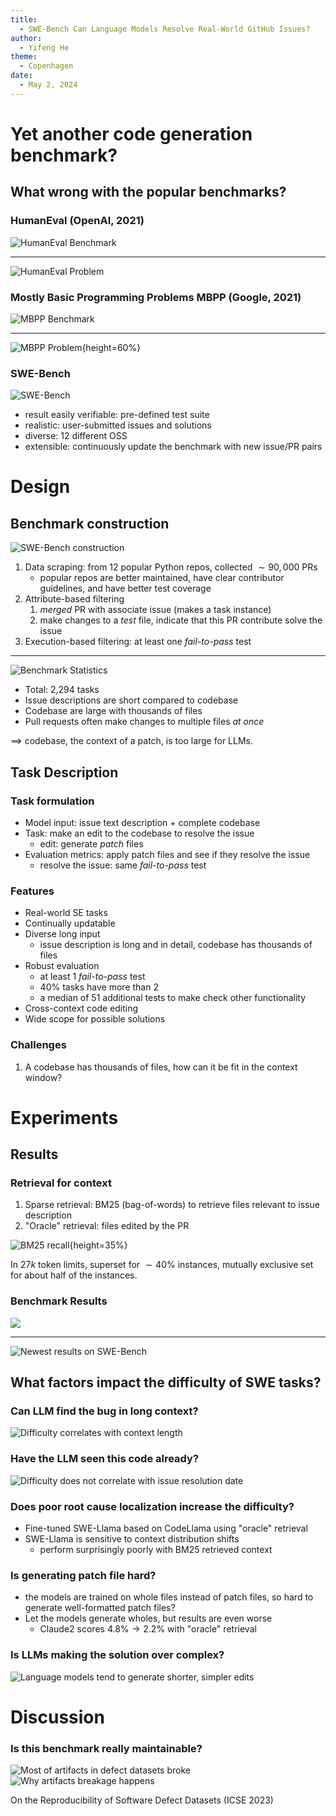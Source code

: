 ```yaml
---
title:
  - SWE-Bench Can Language Models Resolve Real-World GitHub Issues?
author:
  - Yifeng He
theme:
  - Copenhagen
date:
  - May 2, 2024
---
```


# Yet another code generation benchmark?

## What wrong with the popular benchmarks?

### HumanEval (OpenAI, 2021)

![HumanEval Benchmark](./imgs/humaneval_chart.png)

---

![HumanEval Problem](./imgs/humaneval_example.png)

### Mostly Basic Programming Problems MBPP (Google, 2021)

![MBPP Benchmark](./imgs/mbpp_chart.png)

---

![MBPP Problem](./imgs/mbpp_example.png){height=60%}


### SWE-Bench

![SWE-Bench](./imgs/swe-bench.png)

* result easily verifiable: pre-defined test suite 
* realistic: user-submitted issues and solutions
* diverse: 12 different OSS
* extensible: continuously update the benchmark with new issue/PR pairs

# Design

## Benchmark construction

![SWE-Bench construction](./imgs/swe-bench-construction.png)

1. Data scraping: from 12 popular Python repos, collected $\sim 90,000$ PRs
   * popular repos are better maintained, have clear contributor guidelines, and have better test coverage
2. Attribute-based filtering
   1. *merged* PR with associate issue (makes a task instance)
   2. make changes to a *test* file, indicate that this PR contribute solve the issue
3. Execution-based filtering: at least one *fail-to-pass* test

---

![Benchmark Statistics](./imgs/stat.png)

* Total: 2,294 tasks
* Issue descriptions are short compared to codebase
* Codebase are large with thousands of files
* Pull requests often make changes to multiple files *at once*

$\implies$ codebase, the context of a patch, is too large for LLMs.

## Task Description

### Task formulation

* Model input: issue text description + complete codebase
* Task: make an edit to the codebase to resolve the issue
  * edit: generate *patch* files
* Evaluation metrics: apply patch files and see if they resolve the issue 
  * resolve the issue: same *fail-to-pass* test

### Features

* Real-world SE tasks
* Continually updatable
* Diverse long input
  * issue description is long and in detail, codebase has thousands of files
* Robust evaluation
  * at least 1 *fail-to-pass* test
  * $40\%$ tasks have more than 2
  * a median of 51 additional tests to make check other functionality
* Cross-context code editing
* Wide scope for possible solutions

### Challenges

1. A codebase has thousands of files, how can it be fit in the context window?

# Experiments

## Results

### Retrieval for context

1. Sparse retrieval: BM25 (bag-of-words) to retrieve files relevant to issue description
2. "Oracle" retrieval: files edited by the PR

![BM25 recall](./imgs/BM25.png){height=35%}

In $27k$ token limits, superset for $\sim 40\%$ instances,
mutually exclusive set for about half of the instances.

### Benchmark Results

![](./imgs/results.png)

---

![Newest results on SWE-Bench](./imgs/swe-bench-leaderboard.png)

## What factors impact the difficulty of SWE tasks?

### Can LLM find the bug in long context?

![Difficulty correlates with context length](./imgs/context_length.png)

### Have the LLM seen this code already?

![Difficulty does not correlate with issue resolution date](./imgs/resolution_date.png)

### Does poor root cause localization increase the difficulty?

* Fine-tuned SWE-Llama based on CodeLlama using "oracle" retrieval
* SWE-Llama is sensitive to context distribution shifts
  *  perform surprisingly poorly with BM25 retrieved context

### Is generating patch file hard?

* the models are trained on whole files instead of patch files, so hard to generate well-formatted patch files?
* Let the models generate wholes, but results are even worse
  * Claude2 scores $4.8\% \rightarrow 2.2\%$ with "oracle" retrieval

### Is LLMs making the solution over complex?

![Language models tend to generate shorter, simpler edits](./imgs/edits.png)

# Discussion

### Is this benchmark really maintainable?

![Most of artifacts in defect datasets broke](./imgs/breakage_freq.png)
![Why artifacts breakage happens](./imgs/lessons.png)

On the Reproducibility of Software Defect Datasets (ICSE 2023)
